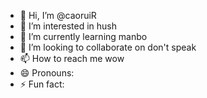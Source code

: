 - 👋 Hi, I’m @caoruiR
- 👀 I’m interested in hush
- 🌱 I’m currently learning manbo
- 💞️ I’m looking to collaborate on don't speak
- 📫 How to reach me wow
- 😄 Pronouns: 
- ⚡ Fun fact: 

<!---
caoruiR/caoruiR is a ✨ special ✨ repository because its `README.md` (this file) appears on your GitHub profile.
You can click the Preview link to take a look at your changes.
--->
